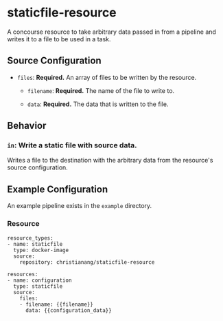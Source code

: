 # staticfile-resource
A concourse resource to take arbitrary data passed in from a pipeline and writes
it to a file to be used in a task.

## Source Configuration

* `files`: **Required.** An array of files to be written by the resource.

  * `filename`: **Required.** The name of the file to write to.

  * `data`: **Required.** The data that is written to the file.

## Behavior

### `in`: Write a static file with source data.

Writes a file to the destination with the arbitrary data from the resource's
source configuration.

## Example Configuration

An example pipeline exists in the `example` directory.

### Resource

```
resource_types:
- name: staticfile
  type: docker-image
  source:
    repository: christianang/staticfile-resource

resources:
- name: configuration
  type: staticfile
  source:
    files:
    - filename: {{filename}}
      data: {{configuration_data}}
```
